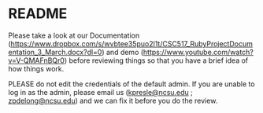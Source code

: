 # README

Please take a look at our Documentation (https://www.dropbox.com/s/wvbtee35puo2l1t/CSC517_RubyProjectDocumentation_3_March.docx?dl=0) and demo (https://www.youtube.com/watch?v=V-QMAFnBQr0) before reviewing things so that you have a brief idea of how things work.


PLEASE do not edit the credentials of the default admin.  If you are unable to log in as the admin, please email us (kpresle@ncsu.edu ; zpdelong@ncsu.edu) and we can fix it before you do the review.
